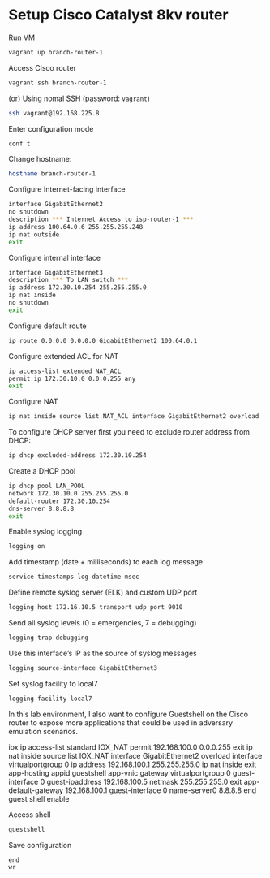 # Setup Cisco Catalyst 8kv router

Run VM

```bash
vagrant up branch-router-1
```

Access Cisco router

```bash
vagrant ssh branch-router-1
```

(or) Using nomal SSH (password: `vagrant`)

```bash
ssh vagrant@192.168.225.8
```

Enter configuration mode

```bash
conf t
```

Change hostname:

```bash
hostname branch-router-1
```

Configure Internet-facing interface

```bash
interface GigabitEthernet2
no shutdown
description *** Internet Access to isp-router-1 ***
ip address 100.64.0.6 255.255.255.248
ip nat outside
exit
```

Configure internal interface

```bash
interface GigabitEthernet3
description *** To LAN switch ***
ip address 172.30.10.254 255.255.255.0
ip nat inside
no shutdown
exit
```

Configure default route

```bash
ip route 0.0.0.0 0.0.0.0 GigabitEthernet2 100.64.0.1
```

Configure extended ACL for NAT

```bash
ip access-list extended NAT_ACL
permit ip 172.30.10.0 0.0.0.255 any
exit
```

Configure NAT

```bash
ip nat inside source list NAT_ACL interface GigabitEthernet2 overload
```

To configure DHCP server first you need to exclude router address from DHCP:

```bash
ip dhcp excluded-address 172.30.10.254
```

Create a DHCP pool

```bash
ip dhcp pool LAN_POOL
network 172.30.10.0 255.255.255.0
default-router 172.30.10.254
dns-server 8.8.8.8
exit
```

Enable syslog logging

```bash
logging on
```

Add timestamp (date + milliseconds) to each log message

```bash
service timestamps log datetime msec
```

Define remote syslog server (ELK) and custom UDP port

```bash
logging host 172.16.10.5 transport udp port 9010
```

Send all syslog levels (0 = emergencies, 7 = debugging)

```bash
logging trap debugging
```

Use this interface’s IP as the source of syslog messages

```bash
logging source-interface GigabitEthernet3
```

Set syslog facility to local7

```bash
logging facility local7
```

In this lab environment, I also want to configure Guestshell on the Cisco router to expose more applications that could be used in adversary emulation scenarios.

iox
ip access-list standard IOX_NAT
permit 192.168.100.0 0.0.0.255
exit
ip nat inside source list IOX_NAT interface GigabitEthernet2 overload
interface virtualportgroup 0
ip address 192.168.100.1 255.255.255.0
ip nat inside
exit
app-hosting appid guestshell
app-vnic gateway virtualportgroup 0 guest-interface 0
guest-ipaddress 192.168.100.5 netmask 255.255.255.0
exit
app-default-gateway 192.168.100.1 guest-interface 0
name-server0 8.8.8.8
end
guest shell enable

Access shell

```bash
guestshell
```

Save configuration

```bash
end
wr
```
